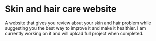 # Skin and hair care website
A website that gives you review about your skin and hair problem while suggesting you the best way to improve it and make it healthier. I am currently working on it and will upload full project when completed.
